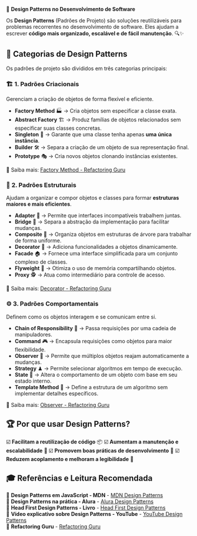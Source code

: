 🎨 **Design Patterns no Desenvolvimento de Software**

Os **Design Patterns** (Padrões de Projeto) são soluções reutilizáveis para problemas recorrentes no desenvolvimento de software. Eles ajudam a escrever **código mais organizado, escalável e de fácil manutenção**. 🔍✨

## 📌 **Categorias de Design Patterns**

Os padrões de projeto são divididos em três categorias principais:

### 🏗 **1. Padrões Criacionais**
Gerenciam a criação de objetos de forma flexível e eficiente.

- **Factory Method** 🏭 → Cria objetos sem especificar a classe exata.
- **Abstract Factory** 🏗 → Produz famílias de objetos relacionados sem especificar suas classes concretas.
- **Singleton** 🔄 → Garante que uma classe tenha apenas **uma única instância**.
- **Builder** 🛠 → Separa a criação de um objeto de sua representação final.
- **Prototype** 🎭 → Cria novos objetos clonando instâncias existentes.

🔗 Saiba mais: [Factory Method - Refactoring Guru](https://refactoring.guru/design-patterns/factory-method)

### 🔄 **2. Padrões Estruturais**
Ajudam a organizar e compor objetos e classes para formar **estruturas maiores e mais eficientes**.

- **Adapter** 🔌 → Permite que interfaces incompatíveis trabalhem juntas.
- **Bridge** 🌉 → Separa a abstração da implementação para facilitar mudanças.
- **Composite** 🌿 → Organiza objetos em estruturas de árvore para trabalhar de forma uniforme.
- **Decorator** 🎨 → Adiciona funcionalidades a objetos dinamicamente.
- **Facade** 🏠 → Fornece uma interface simplificada para um conjunto complexo de classes.
- **Flyweight** 🍃 → Otimiza o uso de memória compartilhando objetos.
- **Proxy** 🕵️ → Atua como intermediário para controle de acesso.

🔗 Saiba mais: [Decorator - Refactoring Guru](https://refactoring.guru/design-patterns/decorator)

### ⚙ **3. Padrões Comportamentais**
Definem como os objetos interagem e se comunicam entre si.

- **Chain of Responsibility** 🔗 → Passa requisições por uma cadeia de manipuladores.
- **Command** 🎮 → Encapsula requisições como objetos para maior flexibilidade.
- **Observer** 👀 → Permite que múltiplos objetos reajam automaticamente a mudanças.
- **Strategy** ♟ → Permite selecionar algoritmos em tempo de execução.
- **State** 🔄 → Altera o comportamento de um objeto com base em seu estado interno.
- **Template Method** 📜 → Define a estrutura de um algoritmo sem implementar detalhes específicos.

🔗 Saiba mais: [Observer - Refactoring Guru](https://refactoring.guru/design-patterns/observer)

## 🏆 **Por que usar Design Patterns?**
☑️ **Facilitam a reutilização de código** 📦
☑️ **Aumentam a manutenção e escalabilidade** 🔧
☑️ **Promovem boas práticas de desenvolvimento** 🎯
☑️ **Reduzem acoplamento e melhoram a legibilidade** 📖

## 🎓 **Referências e Leitura Recomendada**

:pushpin: **Design Patterns em JavaScript - MDN** - [MDN Design Patterns](https://developer.mozilla.org/en-US/docs/Web/JavaScript/Guide/Design_Patterns)  
:pushpin: **Design Patterns na prática - Alura** - [Alura Design Patterns](https://www.alura.com.br/conteudos/design-patterns)  
:pushpin: **Head First Design Patterns - Livro** - [Head First Design Patterns](https://www.oreilly.com/library/view/head-first-design/0596007124/)  
:pushpin: **Vídeo explicativo sobre Design Patterns - YouTube** - [YouTube Design Patterns](https://www.youtube.com/watch?v=NU_1StN5Tkk)  
:pushpin: **Refactoring Guru** - [Refactoring Guru](https://refactoring.guru/design-patterns)  

